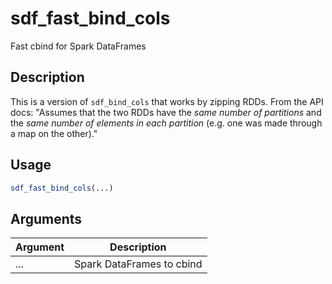 # sdf_fast_bind_cols


Fast cbind for Spark DataFrames




## Description

This is a version of `sdf_bind_cols` that works by zipping
RDDs. From the API docs: "Assumes that the two RDDs have the
*same number of partitions* and the *same number of elements
in each partition* (e.g. one was made through a map on the
other)."





## Usage
```r
sdf_fast_bind_cols(...)
```




## Arguments


Argument      |Description
------------- |----------------
... | Spark DataFrames to cbind






